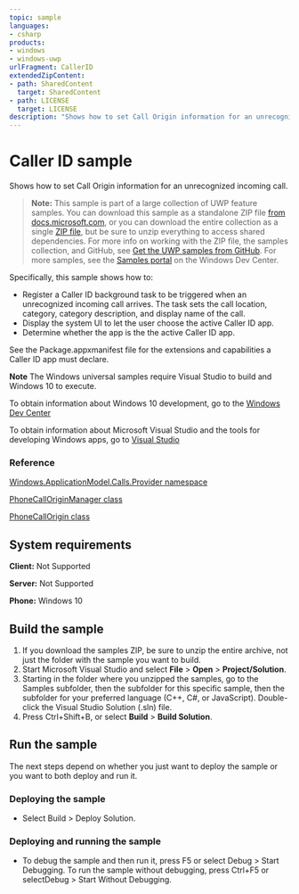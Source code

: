 ```yaml
---
topic: sample
languages:
- csharp
products:
- windows
- windows-uwp
urlFragment: CallerID
extendedZipContent:
- path: SharedContent
  target: SharedContent
- path: LICENSE
  target: LICENSE
description: "Shows how to set Call Origin information for an unrecognized incoming call."
---
```


<!---
  category: Communications
-->

# Caller ID sample

Shows how to set Call Origin information for an unrecognized incoming call.

> **Note:** This sample is part of a large collection of UWP feature samples. 
> You can download this sample as a standalone ZIP file
> [from docs.microsoft.com](https://docs.microsoft.com/samples/microsoft/windows-universal-samples/callerid/),
> or you can download the entire collection as a single
> [ZIP file](https://github.com/Microsoft/Windows-universal-samples/archive/master.zip), but be 
> sure to unzip everything to access shared dependencies. For more info on working with the ZIP file, 
> the samples collection, and GitHub, see [Get the UWP samples from GitHub](https://aka.ms/ovu2uq). 
> For more samples, see the [Samples portal](https://aka.ms/winsamples) on the Windows Dev Center. 

Specifically, this sample shows how to:
- Register a Caller ID background task to be triggered when an unrecognized incoming call arrives.
  The task sets the call location, category, category description, and display name of the call.
- Display the system UI to let the user choose the active Caller ID app.
- Determine whether the app is the the active Caller ID app.

See the Package.appxmanifest file for the extensions and capabilities a Caller ID app must declare.

**Note** The Windows universal samples require Visual Studio to build and Windows 10 to execute.

To obtain information about Windows 10 development, go to the [Windows Dev Center](http://go.microsoft.com/fwlink/?LinkID=532421)

To obtain information about Microsoft Visual Studio and the tools for developing Windows apps, go to [Visual Studio](http://go.microsoft.com/fwlink/?LinkID=532422)

### Reference

[Windows.ApplicationModel.Calls.Provider namespace](https://msdn.microsoft.com/library/windows/apps/windows.applicationmodel.calls.provider.aspx)

[PhoneCallOriginManager class](https://msdn.microsoft.com/library/windows/apps/windows.applicationmodel.calls.provider.phonecalloriginmanager.aspx)

[PhoneCallOrigin class](https://msdn.microsoft.com/library/windows/apps/windows.applicationmodel.calls.provider.phonecallorigin.aspx)

## System requirements

**Client:** Not Supported 

**Server:** Not Supported

**Phone:** Windows 10

## Build the sample

1. If you download the samples ZIP, be sure to unzip the entire archive, not just the folder with the sample you want to build. 
2. Start Microsoft Visual Studio and select **File** \> **Open** \> **Project/Solution**.
3. Starting in the folder where you unzipped the samples, go to the Samples subfolder, then the subfolder for this specific sample, then the subfolder for your preferred language (C++, C#, or JavaScript). Double-click the Visual Studio Solution (.sln) file.
4. Press Ctrl+Shift+B, or select **Build** \> **Build Solution**.

## Run the sample

The next steps depend on whether you just want to deploy the sample or you want to both deploy and run it.

### Deploying the sample

- Select Build > Deploy Solution. 

### Deploying and running the sample

- To debug the sample and then run it, press F5 or select Debug >  Start Debugging. To run the sample without debugging, press Ctrl+F5 or selectDebug > Start Without Debugging. 
